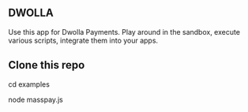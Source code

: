 ## DWOLLA 

Use this app for Dwolla Payments. Play around in the sandbox, execute various scripts, integrate them into your apps.

## Clone this repo

cd examples

node masspay.js
